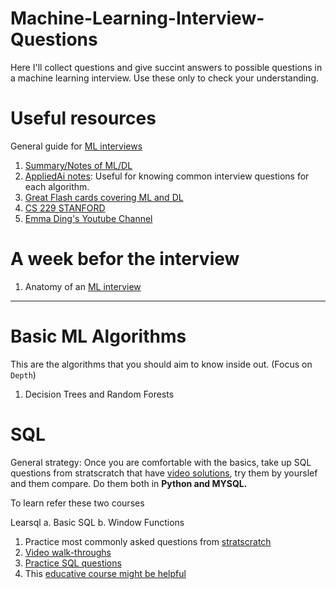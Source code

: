 # Machine-Learning-Interview-Questions
Here I'll collect questions and give succint answers to possible questions in a machine learning interview. Use these only to check your understanding.

# Useful resources

General guide for [ML interviews](https://www.yuan-meng.com/posts/newgrads/#resourcespreparation-for-ml-ds)

1. [Summary/Notes of ML/DL](https://stanford.edu/~shervine/teaching/cs-229/)
2. [AppliedAi notes](https://github.com/raveendarv/AppliedAiCourse-AssignmentAndNotes): Useful for knowing common interview questions for each algorithm.
3. [Great Flash cards covering ML and DL](https://github.com/b7leung/MLE-Flashcards)
4. [CS 229 STANFORD](https://cs229.stanford.edu/syllabus-summer2019.html)
5. [Emma Ding's Youtube Channel](https://www.youtube.com/@DataInterviewPro)

# A week befor the interview

1. Anatomy of an [ML interview](https://pub.towardsai.net/4-types-of-machine-learning-interview-questions-for-data-scientists-and-machine-learning-engineers-b8135805ce1b)


--------
# Basic ML Algorithms

This are the algorithms that you should aim to know inside out. (Focus on `Depth`)

1. Decision Trees and Random Forests


# SQL
General strategy: Once you are comfortable with the basics, take up SQL questions from stratscratch that have [video solutions](https://www.youtube.com/watch?v=GeJUvdkJKEc&list=PLv6MQO1Zzdmq5w4YkdkWyW8AaWatSQ0kX), try them by yourslef and them compare. Do them both in **Python and MYSQL.**

To learn refer these two courses

Learsql a. Basic SQL b. Window Functions

1. Practice most commonly asked questions from [stratscratch](https://platform.stratascratch.com/coding?code_type=3)
2. [Video walk-throughs](https://www.youtube.com/watch?v=GeJUvdkJKEc&list=PLv6MQO1Zzdmq5w4YkdkWyW8AaWatSQ0kX)
3. [Practice SQL questions](https://www.interviewquery.com/questions?searchQuery=&searchQuestionTag=&searchCompany=&ordering=Recommended&pageSize=50&page=0&tags=Pandas&tags=SQL&tags=R&tags=Database+Design&extraFilters=Popular)
4. This [educative course might be helpful](https://www.educative.io/module/JZmo10C1K3V0gqV0w/10370001/5844917766586368)
